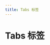 ```yaml
---
title: Tabs 标签
---
```


# Tabs 标签 <Badge text="pass" type="success"/> 

<ClientOnly>
  <tabs-demo></tabs-demo>
</ClientOnly>

<tabs-attributes>
</tabs-attributes>